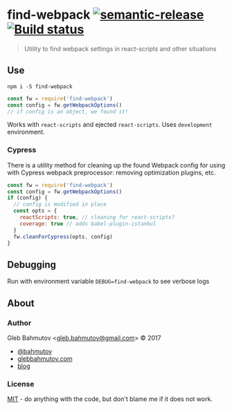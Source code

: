 # find-webpack [![semantic-release][semantic-image] ][semantic-url] [![Build status][ci-image] ][ci-url]
> Utility to find webpack settings in react-scripts and other situations

## Use

```shell
npm i -S find-webpack
```

```js
const fw = require('find-webpack')
const config = fw.getWebpackOptions()
// if config is an object, we found it!
```

Works with `react-scripts` and ejected `react-scripts`. Uses `development` environment.

### Cypress

There is a utility method for cleaning up the found Webpack config for using with Cypress webpack preprocessor: removing optimization plugins, etc.

```js
const fw = require('find-webpack')
const config = fw.getWebpackOptions()
if (config) {
  // config is modified in place
  const opts = {
    reactScripts: true, // cleaning for react-scripts?
    coverage: true // adds babel-plugin-istanbul
  }
  fw.cleanForCypress(opts, config)
}
```

## Debugging

Run with environment variable `DEBUG=find-webpack` to see verbose logs

## About

### Author

Gleb Bahmutov &lt;gleb.bahmutov@gmail.com&gt; &copy; 2017

- [@bahmutov](https://twitter.com/bahmutov)
- [glebbahmutov.com](https://glebbahmutov.com)
- [blog](https://glebbahmutov.com/blog)

### License

[MIT](LICENSE) - do anything with the code, but don't blame me if it does not work.

[ci-image]: https://github.com/bahmutov/find-webpack/workflows/ci/badge.svg?branch=master
[ci-url]: https://github.com/bahmutov/find-webpack/actions
[semantic-image]: https://img.shields.io/badge/%20%20%F0%9F%93%A6%F0%9F%9A%80-semantic--release-e10079.svg
[semantic-url]: https://github.com/semantic-release/semantic-release
